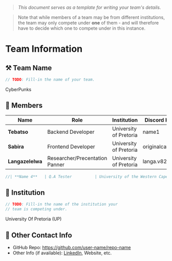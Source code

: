 > *This document serves as a template for writing your team's details.*

> Note that while members of a team may be from different institutions, the team may only compete under **one** of them - and will therefore have to decide which one to compete under in this instance.

# Team Information

## ⚒️ Team Name
``` c
// TODO: Fill-in the name of your team.
```
CyberPunks

## 👥 Members
| Name     | Role                | Institution           | Discord Handle | Email |
|----------|---------------------|-----------------------| -------------------|-------------|
| **Tebatso**   | Backend Developer   | University of Pretoria| name1 | <tebatsomahlathini@gmail.com> |
| **Sabira**   | Frontend Developer  | University of Pretoria | originalcatlady16 | <sabira.k200416@gmail.com> |
| **Langazelelwa**   | Researcher/Precentation Panner     | University of Pretoria | langa.v8282 | <langavaks@gmail.com> |
``` c
//| **Name 4**   | Q.A Tester          | University of the Western Cape | name4 | <email4@gmail.com> |
```


## 🏫 Institution
``` c
// TODO: Fill-in the name of the institution your
// team is competing under.
```
University Of Pretoria (UP)

## 📧 Other Contact Info
- GitHub Repo: <https://github.com/user-name/repo-name>
- Other Info (if available): [LinkedIn](https://www.linkedin.com/in/sabira-karie-666365378/), Website, etc.
